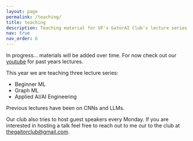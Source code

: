 ```yaml
---
layout: page
permalink: /teaching/
title: teaching
description: Teaching material for UF's GatorAI Club's lecture series
nav: true
nav_order: 6
---
```


In progress... materials will be added over time. For now check out our [youtube](https://www.youtube.com/@ufai) for past years lectures.

This year we are teaching three lecture series:
- Beginner ML
- Graph ML
- Applied AI/AI Engineering

Previous lectures have been on CNNs and LLMs.

Our club also tries to host guest speakers every Monday. If you are interested in hosting a talk feel free to reach out to me our to the club at [thegaitorclub@gmail.com](mailto::thegaitorclub@gmail.com).
